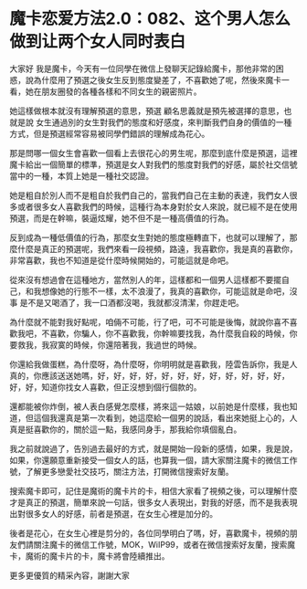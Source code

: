 # 魔卡恋爱方法2.0：082、这个男人怎么做到让两个女人同时表白

大家好 我是魔卡，今天有一位同學在微信上發聊天記錄給魔卡，那他非常的困惑，說為什麼用了預選之後女生反到態度變差了，不喜歡她了呢，然後來魔卡一看，她在朋友圈發的各種各樣和不同女生的親密照片。

她這樣做根本就沒有理解預選的意思，預選 顧名思義就是預先被選擇的意思，也就是說 女生通過別的女生對我們的態度和好感度，來判斷我們自身的價值的一種方式，但是預選經常容易被同學們錯誤的理解成為花心。

那是問哪一個女生會喜歡一個看上去很花心的男生呢，那麼到底什麼是預選，這裡魔卡給出一個簡單的標準，預選是女人對我們的態度對我們的好感，屬於社交信號當中的一種，本質上她是一種社交認證。

她是粗自於別人而不是粗自於我們自己的，當我們自己在主動的表達，我們女人很多或者很多女人喜歡我們的時候，這種行為本身對於女人來說，就已經不是在使用預選，而是在幹嘛，裝逼炫耀，她不但不是一種高價值的行為。

反到成為一種低價值的行為，那麼女生對她的態度極轉直下，也就可以理解了，那麼什麼是真正的預選呢，我們來看一段視頻，路遠，我喜歡你，我是真的喜歡你，非常喜歡，我也不知道是從什麼時候開始的，可能這就是命吧。

從來沒有想過會在這種地方，當然別人的年，這樣都和一個男人這樣都不要擺自己，和我想像她的行態不一樣，太不浪漫了，我真的喜歡你，可能這就是命吧，沒事 是不是又喝酒了，我一口酒都沒喝，我就都沒清潔，你趕走吧。

為什麼就不能對我好點呢，咱倆不可能，行了吧，可不可能是後悔，就說你喜不喜歡我吧，不喜歡，你騙人，你不喜歡我，你幹嘛要找我，為什麼我自殺的時候，你要救我，我寂寞的時候，你還陪著我，我過世的時候。

你還給我做蛋糕，為什麼呀，為什麼呀，你明明就是喜歡我，陸雲告訴你，我是人真的，你應該送送她嗎，好，好，好，好，好，好，好，好，好，好，好，好，好，好，知道你找女人喜歡，但正沒想到個行個款的。

還都能被你炸倒，被人表白感覺怎麼樣，將來這一姑娘，以前她是什麼樣，我也知道，但這個我還真是第一次看到，她這麼給一個男的說話，看出來她挺上心的，人真是挺喜歡你的，關於這一點，我感同身手，那我給你填個亂白。

我之前就說過了，告別過去最好的方式，就是開始一段新的感情，如果，我是說，如果，你還願意重新接受一個女人的話，也算我一個，請大家關注魔卡的微信工作號，了解更多戀愛社交技巧，關注方法，打開微信搜索好友蘭。

搜索魔卡即可，記住是魔術的魔卡片的卡，相信大家看了視頻之後，可以理解什麼才是真正的預選，簡單來說一句話，很多女人表現出，對我的好感，而不是我表現出對很多女人的好感，前者是預選，在女生心裡是加分的。

後者是花心，在女生心裡是剪分的，各位同學明白了嗎，好，喜歡魔卡，視頻的朋友們請關注魔卡的微信工作號，MOK，WiIP99，或者在微信搜索好友蘭，搜索魔卡，魔術的魔卡片的卡，魔卡將會陸續推出。

更多更優質的精采內容，謝謝大家
